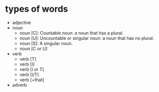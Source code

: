 # types of words

- adjective
- noun
  - noun [C]: Countable noun: a noun that has a plural.
  - noun [U]: Uncountable or singular noun: a noun that has no plural.
  - noun [S]: A singular noun.
  - noun [C or U]
- verb
  - verb [T]
  - verb [I]
  - verb [I or T]
  - verb [I/T]
  - verb [+that]
- adverb

